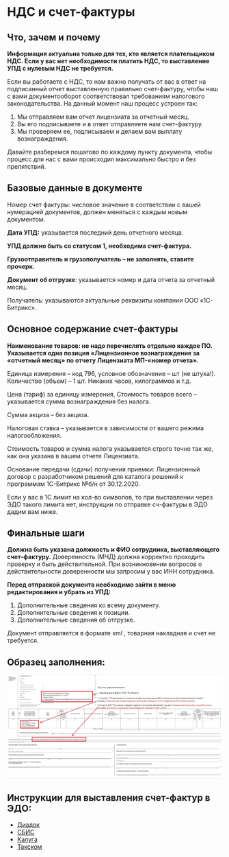 # НДС и счет-фактуры

## Что, зачем и почему

**Информация актуальна только для тех, кто является плательщиком НДС. Если у вас нет необходимости платить НДС, то выставление УПД с нулевым НДС не требуется.**

Если вы работаете с НДС, то нам важно получать от вас в ответ на подписанный отчет выставленную правильно счет-фактуру, чтобы наш с вами документооборот соответствовал требованиям налогового законодательства. На данный момент наш процесс устроен так: 

1. Мы отправляем вам отчет лицензиата за отчетный месяц.
2. Вы его подписываете и в ответ отправляете нам счет-фактуру.
3. Мы проверяем ее, подписываем и делаем вам выплату вознаграждения.

Давайте разберемся пошагово по каждому пункту документа, чтобы процесс для нас с вами происходил максимально быстро и без препятствий.

## Базовые данные в документе

Номер счет фактуры: числовое значение в соответствии с вашей нумерацией документов, должен меняться с каждым новым документом.

**Дата УПД:** указывается последний день отчетного месяца.

**УПД должно быть со статусом 1, необходима счет-фактура.**

**Грузоотправитель и грузополучатель – не заполнять, ставите прочерк.**

**Документ об отгрузке**: указывается номер и дата отчета за отчетный месяц.

Получатель: указываются актуальные реквизиты компании ООО «1С-Битрикс».

## Основное содержание счет-фактуры

**Наименование товаров: не надо перечислять отдельно каждое ПО. Указывается одна позиция «Лицензионное вознаграждение за «отчетный месяц» по отчету Лицензиата МП-«номер отчета».**

Единица измерения – код 796, условное обозначение – шт (не штука!). Количество (объем) – 1 шт. Никаких часов, килограммов и т.д.

Цена (тариф) за единицу измерения, Стоимость товаров  всего  – указывается сумма вознаграждения без налога.

Сумма акциза – без акциза.

Налоговая ставка – указывается в зависимости от вашего режима налогообложения.

Стоимость товаров и сумма налога указывается строго точно так же, как она указана в вашем отчете Лицензиата.

Основание передачи (сдачи) получения приемки: Лицензионный договор с разработчиком решений для каталога решений к программам 1С-Битрикс №б/н от 30.12.2020.

Если у вас в 1С лимит на кол-во символов, то при выставлении через ЭДО такого лимита нет, инструкции по отправке сч-фактуры в ЭДО дадим вам ниже.

## Финальные шаги
 
**Должна быть указана должность и ФИО сотрудника, выставляющего счет-фактуру.** Доверенность (МЧД) должна корректно проходить проверку и быть действительной. При возникновении вопросов о действительности доверенности мы запросим у вас ИНН сотрудника.

**Перед отправкой документа необходимо зайти в меню редактирования и убрать из УПД:**

1. Дополнительные сведения ко всему документу.
2. Дополнительные сведения к позиции.
3. Дополнительные сведения об отгрузке.

Документ отправляется в формате xml , товарная накладная и счет не требуется.

## Образец заполнения:

![alt-текст](_images/sample.jpg)

## Инструкции для выставления счет-фактур в ЭДО:

- [Диадок](https://support.kontur.ru/diadoc/40472-formirovanie_i_otpravka_schetov_faktur_i_upd)
- [СБИС](https://saby.ru/help/account/nds/accoun) 
- [Калуга](https://astral.ru/help/astral-onlayn/sozdanie-dokumentov/universalnyy-peredatochnyy-dokument/)
- [Такском](https://invoice.taxcom.ru/help/module_9_1.html)